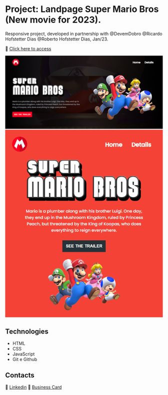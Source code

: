 # Project: Landpage Super Mario Bros (New movie for 2023).

Responsive project, developed in partnership with @DevemDobro @Ricardo Hofstetter Dias @Roberto Hofstetter Dias, Jan/23.

🔗 [Click here to access](https://lnkd.in/d8Aeeduz)

![screenshot](images/screencapture-1.png)
![screenshot](images/screencapture-2.png)

## Technologies

- HTML
- CSS
- JavaScript
- Git e Github

## Contacts

🔗 [Linkedin](https://www.linkedin.com/in/renato-malbuquerque/)
🔗 [Business Card](https://rma-contacts.vercel.app/)